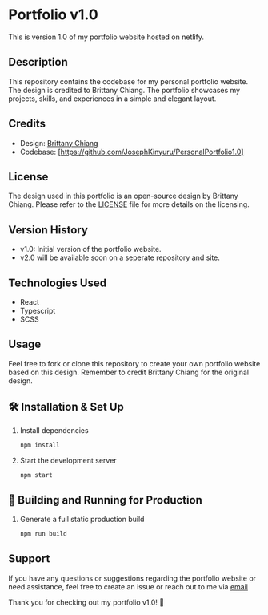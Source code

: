# Portfolio v1.0

This is version 1.0 of my portfolio website hosted on netlify.

## Description

This repository contains the codebase for my personal portfolio website. The design is credited to Brittany Chiang. The portfolio showcases my projects, skills, and experiences in a simple and elegant layout.

## Credits

- Design: [Brittany Chiang](https://brittanychiang.com/)
- Codebase: [https://github.com/JosephKinyuru/PersonalPortfolio1.0]

## License

The design used in this portfolio is an open-source design by Brittany Chiang. Please refer to the [LICENSE](https://github.com/JosephKinyuru/PersonalPortfolio1.0/blob/main/LICENSE) file for more details on the licensing.

## Version History

- v1.0: Initial version of the portfolio website.
- v2.0 will be available soon on a seperate repository and site.

## Technologies Used

- React
- Typescript
- SCSS

## Usage

Feel free to fork or clone this repository to create your own portfolio website based on this design. Remember to credit Brittany Chiang for the original design.

## 🛠 Installation & Set Up

1. Install dependencies

   ```sh
   npm install
   ```

2. Start the development server

   ```sh
   npm start

## 🚀 Building and Running for Production

1. Generate a full static production build

   ```sh
   npm run build
   ```

## Support

If you have any questions or suggestions regarding the portfolio website or need assistance, feel free to create an issue or reach out to me via [email](josephkinyuru22@gmail.com)

Thank you for checking out my portfolio v1.0! 🚀
